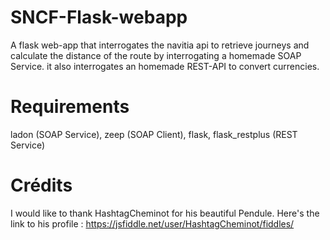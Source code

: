 # SNCF-Flask-webapp
A flask web-app that interrogates the navitia api to retrieve journeys and calculate the distance of the route by interrogating a homemade SOAP Service. it also interrogates an homemade REST-API to convert currencies.

# Requirements

ladon (SOAP Service), zeep (SOAP Client), flask, flask_restplus (REST Service)

# Crédits

I would like to thank HashtagCheminot for his beautiful Pendule.
Here's the link to his profile : https://jsfiddle.net/user/HashtagCheminot/fiddles/
